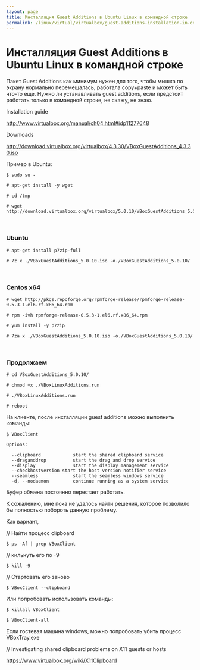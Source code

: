 ```yaml
---
layout: page
title: Инсталляция Guest Additions в Ubuntu Linux в командной строке
permalink: /linux/virtual/virtualbox/guest-additions-installation-in-command-line/
---
```



# Инсталляция Guest Additions в Ubuntu Linux в командной строке


Пакет Guest Additions как минимум нужен для того, чтобы мышка по экрану нормально перемещалась, работала copy+paste и может быть что-то еще. Нужно ли устанавливать guest additions, если предстоит работать только в командной строке, не скажу, не знаю.

Installation guide

http://www.virtualbox.org/manual/ch04.html#idp11277648

Downloads

http://download.virtualbox.org/virtualbox/4.3.30/VBoxGuestAdditions_4.3.30.iso

Пример в Ubuntu:

    $ sudo su -

    # apt-get install -y wget

    # cd /tmp

    # wget http://download.virtualbox.org/virtualbox/5.0.10/VBoxGuestAdditions_5.0.10.iso


<br/>

### Ubuntu

    # apt-get install p7zip-full

    # 7z x ./VBoxGuestAdditions_5.0.10.iso -o./VBoxGuestAdditions_5.0.10/

<br/>

### Centos x64

    # wget http://pkgs.repoforge.org/rpmforge-release/rpmforge-release-0.5.3-1.el6.rf.x86_64.rpm

    # rpm -ivh rpmforge-release-0.5.3-1.el6.rf.x86_64.rpm

    # yum install -y p7zip

    # 7za x ./VBoxGuestAdditions_5.0.10.iso -o./VBoxGuestAdditions_5.0.10/

<br/>

### Продолжаем


    # cd VBoxGuestAdditions_5.0.10/

    # chmod +x ./VBoxLinuxAdditions.run

    # ./VBoxLinuxAdditions.run

    # reboot

На клиенте, после инсталляции guest additions можно выполнить команды:

    $ VBoxClient

    Options:

      --clipboard            start the shared clipboard service
      --draganddrop          start the drag and drop service
      --display              start the display management service
      --checkhostversion start the host version notifier service
      --seamless             start the seamless windows service
      -d, --nodaemon         continue running as a system service

Буфер обмена постоянно перестает работать.

К сожалению, мне пока не удалось найти решения, которое позволило бы полностью побороть данную проблему.

Как вариант,

// Найти процесс clipboard

    $ ps -Af | grep VBoxClient

// кильнуть его по -9

    $ kill -9

// Стартовать его заново

    $ VBoxClient --clipboard

Или попробовать использовать команды:

    $ killall VBoxClient

    $ VBoxClient-all

Если гостевая машина windows, можно попробовать убить процесс VBoxTray.exe

// Investigating shared clipboard problems on X11 guests or hosts

https://www.virtualbox.org/wiki/X11Clipboard
